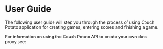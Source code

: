 # User Guide

The following user guide will step you through the process of using Couch Potato application for creating games, entering scores and finishing a game.

For information on using the Couch Potato API to create your own data proxy see:

